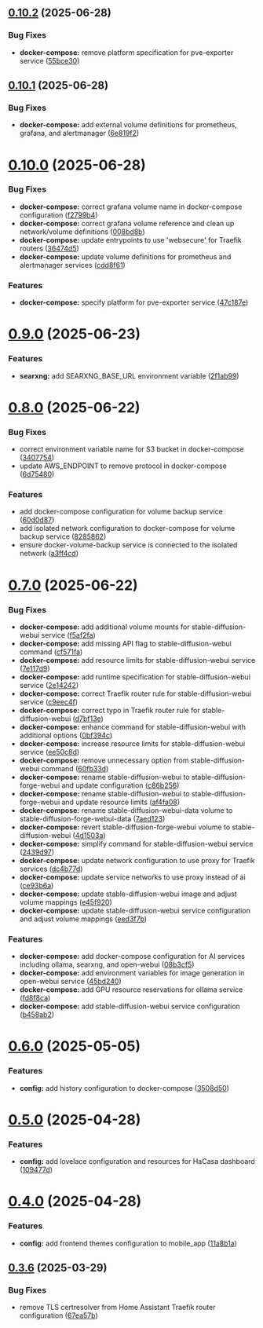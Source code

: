 ## [0.10.2](https://github.com/binary-braids/docker-homelab/compare/v0.10.1...v0.10.2) (2025-06-28)


### Bug Fixes

* **docker-compose:** remove platform specification for pve-exporter service ([55bce30](https://github.com/binary-braids/docker-homelab/commit/55bce30aa5828dc6cbb952b20fc80aaf66e00030))



## [0.10.1](https://github.com/binary-braids/docker-homelab/compare/v0.10.0...v0.10.1) (2025-06-28)


### Bug Fixes

* **docker-compose:** add external volume definitions for prometheus, grafana, and alertmanager ([6e819f2](https://github.com/binary-braids/docker-homelab/commit/6e819f2428753c4a2cf7a35d9357aabeb7179272))



# [0.10.0](https://github.com/binary-braids/docker-homelab/compare/v0.9.0...v0.10.0) (2025-06-28)


### Bug Fixes

* **docker-compose:** correct grafana volume name in docker-compose configuration ([f2799b4](https://github.com/binary-braids/docker-homelab/commit/f2799b42b9ba0f982b0e9cf7e7ec827080e1231c))
* **docker-compose:** correct grafana volume reference and clean up network/volume definitions ([008bd8b](https://github.com/binary-braids/docker-homelab/commit/008bd8bd94037ab8fea3bf60ccb8bc2e28ff94b4))
* **docker-compose:** update entrypoints to use 'websecure' for Traefik routers ([36474d5](https://github.com/binary-braids/docker-homelab/commit/36474d5d6d96315769e91f81ff981f7994270a5f))
* **docker-compose:** update volume definitions for prometheus and alertmanager services ([cdd8f61](https://github.com/binary-braids/docker-homelab/commit/cdd8f610725d86f2bd0943e5c3178aadca3369e7))


### Features

* **docker-compose:** specify platform for pve-exporter service ([47c187e](https://github.com/binary-braids/docker-homelab/commit/47c187e06d0ec7421c7370bab97c4d625b5ca971))



# [0.9.0](https://github.com/binary-braids/docker-homelab/compare/v0.8.0...v0.9.0) (2025-06-23)


### Features

* **searxng:** add SEARXNG_BASE_URL environment variable ([2f1ab99](https://github.com/binary-braids/docker-homelab/commit/2f1ab9908783c4e8ee74474b240ddf89f91b24a2))



# [0.8.0](https://github.com/binary-braids/docker-homelab/compare/v0.7.0...v0.8.0) (2025-06-22)


### Bug Fixes

* correct environment variable name for S3 bucket in docker-compose ([3407754](https://github.com/binary-braids/docker-homelab/commit/3407754643e7ff92e404b6b2eaa9e51f232250b7))
* update AWS_ENDPOINT to remove protocol in docker-compose ([6d75480](https://github.com/binary-braids/docker-homelab/commit/6d75480f4d1edd23bb4b7e6126ed5a34459c0717))


### Features

* add docker-compose configuration for volume backup service ([60d0d87](https://github.com/binary-braids/docker-homelab/commit/60d0d876928437721de7874974012d512d21c4c9))
* add isolated network configuration to docker-compose for volume backup service ([8285862](https://github.com/binary-braids/docker-homelab/commit/82858629360711cb78ffdd4e1065dd62c742a35a))
* ensure docker-volume-backup service is connected to the isolated network ([a3ff4cd](https://github.com/binary-braids/docker-homelab/commit/a3ff4cd614bb7f9c3c7c5ceaaed748c9db5bf2cc))



# [0.7.0](https://github.com/binary-braids/docker-homelab/compare/v0.6.0...v0.7.0) (2025-06-22)


### Bug Fixes

* **docker-compose:** add additional volume mounts for stable-diffusion-webui service ([f5af2fa](https://github.com/binary-braids/docker-homelab/commit/f5af2faeca835f5284ec54e8ff7cac0293e97af7))
* **docker-compose:** add missing API flag to stable-diffusion-webui command ([cf571fa](https://github.com/binary-braids/docker-homelab/commit/cf571faaad36ed594b477fa05d1bd124cdee7c6c))
* **docker-compose:** add resource limits for stable-diffusion-webui service ([7e117d9](https://github.com/binary-braids/docker-homelab/commit/7e117d9d6c850a680f7c32af89fabc955e9a7421))
* **docker-compose:** add runtime specification for stable-diffusion-webui service ([2e14242](https://github.com/binary-braids/docker-homelab/commit/2e1424225c5e381fd5f7f1a01f1f03d855d89a2d))
* **docker-compose:** correct Traefik router rule for stable-diffusion-webui service ([c9eec4f](https://github.com/binary-braids/docker-homelab/commit/c9eec4fa71697c59ade519615fe81a650129cd01))
* **docker-compose:** correct typo in Traefik router rule for stable-diffusion-webui ([d7bf13e](https://github.com/binary-braids/docker-homelab/commit/d7bf13ee148ae1f1cc971ae709646b097e24b4b3))
* **docker-compose:** enhance command for stable-diffusion-webui with additional options ([0bf394c](https://github.com/binary-braids/docker-homelab/commit/0bf394c350b8d0fe22a6da1f40113c0f749cb799))
* **docker-compose:** increase resource limits for stable-diffusion-webui service ([ee50c8d](https://github.com/binary-braids/docker-homelab/commit/ee50c8d75687da5ce62624a0d50c30f7d0cc592d))
* **docker-compose:** remove unnecessary option from stable-diffusion-webui command ([60fb33d](https://github.com/binary-braids/docker-homelab/commit/60fb33dddcdbde4dc66287b0dbd2d3d33828caa8))
* **docker-compose:** rename stable-diffusion-webui to stable-diffusion-forge-webui and update configuration ([c86b256](https://github.com/binary-braids/docker-homelab/commit/c86b256eb117a6cacbf68077554921c108a3fdbc))
* **docker-compose:** rename stable-diffusion-webui to stable-diffusion-forge-webui and update resource limits ([af4fa08](https://github.com/binary-braids/docker-homelab/commit/af4fa08f6f25550d015dd7ba70ad7b0e867cb032))
* **docker-compose:** rename stable-diffusion-webui-data volume to stable-diffusion-forge-webui-data ([7aed123](https://github.com/binary-braids/docker-homelab/commit/7aed1238c6bcc8101a9e42e77736894edf943b07))
* **docker-compose:** revert stable-diffusion-forge-webui volume to stable-diffusion-webui ([4d1503a](https://github.com/binary-braids/docker-homelab/commit/4d1503a8cedf8e86240a077b725e6ce0a2cd2beb))
* **docker-compose:** simplify command for stable-diffusion-webui service ([2439d97](https://github.com/binary-braids/docker-homelab/commit/2439d977a685e4151d6ccd4ebb64c43d1b58a354))
* **docker-compose:** update network configuration to use proxy for Traefik services ([dc4b77d](https://github.com/binary-braids/docker-homelab/commit/dc4b77d736cab5db3dc3556aa9f9fd32e412ac85))
* **docker-compose:** update service networks to use proxy instead of ai ([ce93b6a](https://github.com/binary-braids/docker-homelab/commit/ce93b6a52828faaeb8233536987b1f35a379d79a))
* **docker-compose:** update stable-diffusion-webui image and adjust volume mappings ([e45f920](https://github.com/binary-braids/docker-homelab/commit/e45f9209290b2578016c0fe2db94f15cdd4f0403))
* **docker-compose:** update stable-diffusion-webui service configuration and adjust volume mappings ([eed3f7b](https://github.com/binary-braids/docker-homelab/commit/eed3f7b3185bd61912a5abddd4c81e9be196148b))


### Features

* **docker-compose:** add docker-compose configuration for AI services including ollama, searxng, and open-webui ([08b3cf5](https://github.com/binary-braids/docker-homelab/commit/08b3cf586a472043f2878659c0e3af42120b1cb7))
* **docker-compose:** add environment variables for image generation in open-webui service ([45bd240](https://github.com/binary-braids/docker-homelab/commit/45bd240c1bbe16c71478d422a92f02ebad9412b1))
* **docker-compose:** add GPU resource reservations for ollama service ([fd8f8ca](https://github.com/binary-braids/docker-homelab/commit/fd8f8ca4aca11719d6322d93878aa8da665d93a0))
* **docker-compose:** add stable-diffusion-webui service configuration ([b458ab2](https://github.com/binary-braids/docker-homelab/commit/b458ab28ac8c6550c901c435c7d68d99ec464f5e))



# [0.6.0](https://github.com/binary-braids/docker-homelab/compare/v0.5.0...v0.6.0) (2025-05-05)


### Features

* **config:** add history configuration to docker-compose ([3508d50](https://github.com/binary-braids/docker-homelab/commit/3508d503c0a3dfe60132a51044791b414544961f))



# [0.5.0](https://github.com/binary-braids/docker-homelab/compare/v0.4.0...v0.5.0) (2025-04-28)


### Features

* **config:** add lovelace configuration and resources for HaCasa dashboard ([109477d](https://github.com/binary-braids/docker-homelab/commit/109477d7d40a041a5a979ae02124d5621eb4297e))



# [0.4.0](https://github.com/binary-braids/docker-homelab/compare/v0.3.6...v0.4.0) (2025-04-28)


### Features

* **config:** add frontend themes configuration to mobile_app ([11a8b1a](https://github.com/binary-braids/docker-homelab/commit/11a8b1a8e3b6715d14c3c6aa8e7a81bc85d2433d))



## [0.3.6](https://github.com/binary-braids/docker-homelab/compare/v0.3.5...v0.3.6) (2025-03-29)


### Bug Fixes

* remove TLS certresolver from Home Assistant Traefik router configuration ([67ea57b](https://github.com/binary-braids/docker-homelab/commit/67ea57b3a323e9786007429092232e6f0187483a))



